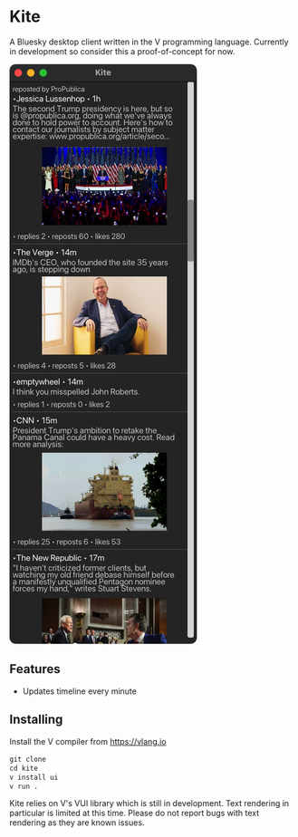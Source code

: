 # Kite

A Bluesky desktop client written in the V programming language.
Currently in development so consider this a proof-of-concept for now.

![Screenshot](screenshot.jpg)

## Features
- Updates timeline every minute

## Installing
Install the V compiler from https://vlang.io

```
git clone
cd kite
v install ui
v run .
```

Kite relies on V's VUI library which is still in development.
Text rendering in particular is limited at this time.
Please do not report bugs with text rendering as they are known issues.